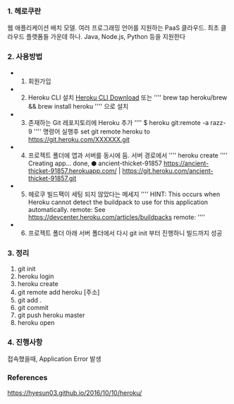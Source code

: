 ### 1. 헤로쿠란
웹 애플리케이션 배치 모델. 여러 프로그래밍 언어를 지원하는 PaaS 클라우드. 최초 클라우드 플랫폼들 가운데 하나. Java, Node.js, Python 등을 지원한다

### 2. 사용방법
- 1) 회원가입
- 2) Heroku CLI 설치 [Heroku CLI Download](https://devcenter.heroku.com/articles/heroku-cli)
  또는 
  ''''
  brew tap heroku/brew && brew install heroku
  ''''
  으로 설치

- 3) 존재하는 Git 레포지토리에 Heroku 추가
  ''''
  $ heroku git:remote -a razz-9
  ''''
  명령어 실행후 
  set git remote heroku to https://git.heroku.com/XXXXXX.git
- 4) 프로젝트 폴더에 앱과 서버를 동시에 둠. 서버 경로에서 
  ''''
  heroku create
  ''''
  Creating app... done, ⬢ ancient-thicket-91857
https://ancient-thicket-91857.herokuapp.com/ | https://git.heroku.com/ancient-thicket-91857.git
- 5) 헤로쿠 빌드팩이 세팅 되지 않았다는 메세지
  ''''
  HINT: This occurs when Heroku cannot detect the buildpack to use for this application automatically.
remote: 			See https://devcenter.heroku.com/articles/buildpacks
remote:
  ''''
- 6) 프로젝트 폴더 아래 서버 폴더에서 다시 git init 부터 진행하니 빌드까지 성공

### 3. 정리
1) git init
2) heroku login
3) heroku create
4) git remote add heroku [주소]
5) git add .
6) git commit 
7) git push heroku master
8) heroku open

### 4. 진행사항
접속했을때, Application Error 발생

### References
https://hyesun03.github.io/2016/10/10/heroku/
